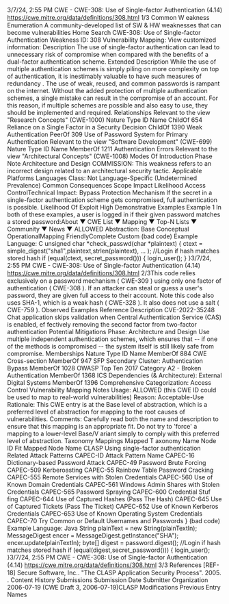 3/7/24, 2:55 PM CWE - CWE-308: Use of Single-factor Authentication (4.14)
https://cwe.mitre.org/data/deﬁnitions/308.html 1/3
Common W eakness Enumeration
A community-developed list of SW & HW weaknesses that can become
vulnerabilities
Home Search
CWE-308: Use of Single-factor Authentication
Weakness ID: 308
Vulnerability Mapping: 
View customized information:
 Description
The use of single-factor authentication can lead to unnecessary risk of compromise when compared with the benefits of a dual-factor
authentication scheme.
 Extended Description
While the use of multiple authentication schemes is simply piling on more complexity on top of authentication, it is inestimably
valuable to have such measures of redundancy . The use of weak, reused, and common passwords is rampant on the internet.
Without the added protection of multiple authentication schemes, a single mistake can result in the compromise of an account. For
this reason, if multiple schemes are possible and also easy to use, they should be implemented and required.
 Relationships
 Relevant to the view "Research Concepts" (CWE-1000)
Nature Type ID Name
ChildOf 654 Reliance on a Single Factor in a Security Decision
ChildOf 1390 Weak Authentication
PeerOf 309 Use of Password System for Primary Authentication
 Relevant to the view "Software Development" (CWE-699)
Nature Type ID Name
MemberOf 1211 Authentication Errors
 Relevant to the view "Architectural Concepts" (CWE-1008)
 Modes Of Introduction
Phase Note
Architecture and Design COMMISSION: This weakness refers to an incorrect design related to an architectural security tactic.
 Applicable Platforms
Languages
Class: Not Language-Specific (Undetermined Prevalence)
 Common Consequences
Scope Impact Likelihood
Access ControlTechnical Impact: Bypass Protection Mechanism
If the secret in a single-factor authentication scheme gets compromised, full authentication is
possible.
 Likelihood Of Exploit
High
 Demonstrative Examples
Example 1
In both of these examples, a user is logged in if their given password matches a stored password:About ▼ CWE List ▼ Mapping ▼ Top-N Lists ▼ Community ▼ News ▼
ALLOWED
Abstraction: Base
Conceptual OperationalMapping
FriendlyComplete Custom
(bad code) Example Language: C 
unsigned char \*check\_passwd(char \*plaintext) {
ctext = simple\_digest("sha1",plaintext,strlen(plaintext), ... );
//Login if hash matches stored hash
if (equal(ctext, secret\_password())) {
login\_user();
}
}3/7/24, 2:55 PM CWE - CWE-308: Use of Single-factor Authentication (4.14)
https://cwe.mitre.org/data/deﬁnitions/308.html 2/3This code relies exclusively on a password mechanism ( CWE-309 ) using only one factor of authentication ( CWE-308 ). If an attacker
can steal or guess a user's password, they are given full access to their account. Note this code also uses SHA-1, which is a weak
hash ( CWE-328 ). It also does not use a salt ( CWE-759 ).
 Observed Examples
Reference Description
CVE-2022-35248 Chat application skips validation when Central Authentication Service (CAS) is enabled, ef fectively
removing the second factor from two-factor authentication
 Potential Mitigations
Phase: Architecture and Design
Use multiple independent authentication schemes, which ensures that -- if one of the methods is compromised -- the system
itself is still likely safe from compromise.
 Memberships
Nature Type ID Name
MemberOf 884 CWE Cross-section
MemberOf 947 SFP Secondary Cluster: Authentication Bypass
MemberOf 1028 OWASP Top Ten 2017 Category A2 - Broken Authentication
MemberOf 1368 ICS Dependencies (& Architecture): External Digital Systems
MemberOf 1396 Comprehensive Categorization: Access Control
 Vulnerability Mapping Notes
Usage: ALLOWED (this CWE ID could be used to map to real-world vulnerabilities)
Reason: Acceptable-Use
Rationale:
This CWE entry is at the Base level of abstraction, which is a preferred level of abstraction for mapping to the root causes of
vulnerabilities.
Comments:
Carefully read both the name and description to ensure that this mapping is an appropriate fit. Do not try to 'force' a mapping to a
lower-level Base/V ariant simply to comply with this preferred level of abstraction.
 Taxonomy Mappings
Mapped T axonomy Name Node ID Fit Mapped Node Name
CLASP Using single-factor authentication
 Related Attack Patterns
CAPEC-ID Attack Pattern Name
CAPEC-16 Dictionary-based Password Attack
CAPEC-49 Password Brute Forcing
CAPEC-509 Kerberoasting
CAPEC-55 Rainbow Table Password Cracking
CAPEC-555 Remote Services with Stolen Credentials
CAPEC-560 Use of Known Domain Credentials
CAPEC-561 Windows Admin Shares with Stolen Credentials
CAPEC-565 Password Spraying
CAPEC-600 Credential Stuf fing
CAPEC-644 Use of Captured Hashes (Pass The Hash)
CAPEC-645 Use of Captured Tickets (Pass The Ticket)
CAPEC-652 Use of Known Kerberos Credentials
CAPEC-653 Use of Known Operating System Credentials
CAPEC-70 Try Common or Default Usernames and Passwords
}
(bad code) Example Language: Java 
String plainText = new String(plainTextIn);
MessageDigest encer = MessageDigest.getInstance("SHA");
encer.update(plainTextIn);
byte[] digest = password.digest();
//Login if hash matches stored hash
if (equal(digest,secret\_password())) {
login\_user();
}3/7/24, 2:55 PM CWE - CWE-308: Use of Single-factor Authentication (4.14)
https://cwe.mitre.org/data/deﬁnitions/308.html 3/3
 References
[REF-18] Secure Software, Inc.. "The CLASP Application Security Process". 2005.
.
 Content History
 Submissions
Submission Date Submitter Organization
2006-07-19
(CWE Draft 3, 2006-07-19)CLASP
 Modifications
 Previous Entry Names